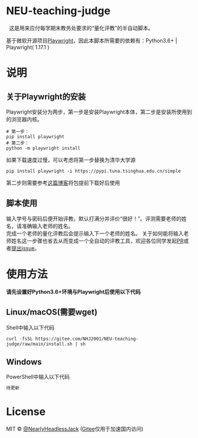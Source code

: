 # NEU-teaching-judge
<img src="https://img.shields.io/badge/License-MIT-green" alt=""> 
<img src="https://img.shields.io/badge/platform-macOS%7CLinux%20-blue" alt=""> 
这是用来应付每学期末教务处要求的“量化评教”的半自动脚本。

基于微软开源项目[Playwright](https://github.com/microsoft/playwright)，因此本脚本所需要的依赖有：Python3.6+ | Playwright( 1.17.1 )
# 说明
## 关于Playwright的安装
Playwright安装分为两步，第一步是安装Playwright本体，第二步是安装所使用到的浏览器内核。
```Shell
# 第一步：
pip install playwright
# 第二步：
python -m playwright install
```
如果下载速度过慢，可以考虑将第一步替换为清华大学源
```Shell
pip install playwright -i https://pypi.tuna.tsinghua.edu.cn/simple
```
第二步则需要参考[这篇博客](https://blog.csdn.net/qq_37673575/article/details/113978787?ops_request_misc=%257B%2522request%255Fid%2522%253A%2522164174943116780271590806%2522%252C%2522scm%2522%253A%252220140713.130102334.pc%255Fall.%2522%257D&request_id=164174943116780271590806&biz_id=0&utm_medium=distribute.pc_search_result.none-task-blog-2~all~first_rank_ecpm_v1~rank_v31_ecpm-5-113978787.pc_search_result_cache&utm_term=playwright&spm=1018.2226.3001.4187)将包提前下载好后使用
## 脚本使用
输入学号与密码后便开始评教，默认打满分并评价“很好！”。评测需要老师的姓名，请准确输入老师的姓名。<br>
完成一个老师的量化评教后会提示输入下一个老师的姓名。
关于如何能将输入老师姓名这一步骤也省去从而变成一个全自动的评教工具，欢迎各位同学发起[PR](https://github.com/NearlyHeadlessJack/NEU-teaching-judge/pulls)或者[提出issue](https://github.com/NearlyHeadlessJack/NEU-teaching-judge/issues)。
# 使用方法
**请先设置好Python3.6+环境与Playwright后使用以下代码**
## Linux/macOS(需要wget)
Shell中输入以下代码
```Shell
curl -fsSL https://gitee.com/NHJ2001/NEU-teaching-judge/raw/main/install.sh | sh
```
## Windows
PowerShell中输入以下代码
```PowerShell
待更新
```
# License
MIT © [@NearlyHeadlessJack](https://github.com/NearlyHeadlessJack) ([Gitee](https://gitee.com/NHJ2001)仅用于加速国内访问)







